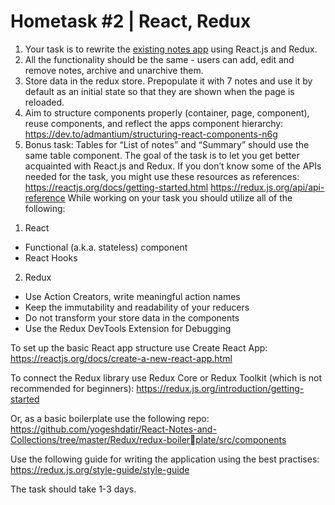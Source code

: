 # Hometask #2 | React, Redux

1. Your task is to rewrite the [existing notes app](https://github.com/iNikolas/radency-java-script-1st-task) using React.js and Redux.
2. All the functionality should be the same - users can add, edit and remove notes,
archive and unarchive them.
3. Store data in the redux store. Prepopulate it with 7 notes and use it by default as an
initial state so that they are shown when the page is reloaded.
4. Aim to structure components properly (container, page, component), reuse
components, and reflect the apps component hierarchy:
https://dev.to/admantium/structuring-react-components-n6g
5. Bonus task: Tables for “List of notes” and “Summary” should use the same table
component.
The goal of the task is to let you get better acquainted with React.js and Redux. If you don’t
know some of the APIs needed for the task, you might use these resources as references:
https://reactjs.org/docs/getting-started.html
https://redux.js.org/api/api-reference
While working on your task you should utilize all of the following:
1) React
  - Functional (a.k.a. stateless) component
  - React Hooks
2) Redux
  - Use Action Creators, write meaningful action names
  - Keep the immutability and readability of your reducers
  - Do not transform your store data in the components
  - Use the Redux DevTools Extension for Debugging
  
To set up the basic React app structure use Create React App:
https://reactjs.org/docs/create-a-new-react-app.html

To connect the Redux library use Redux Core or Redux Toolkit (which is not recommended
for beginners):
https://redux.js.org/introduction/getting-started

Or, as a basic boilerplate use the following repo:
https://github.com/yogeshdatir/React-Notes-and-Collections/tree/master/Redux/redux-boilerplate/src/components

Use the following guide for writing the application using the best practises:
https://redux.js.org/style-guide/style-guide

The task should take 1-3 days.